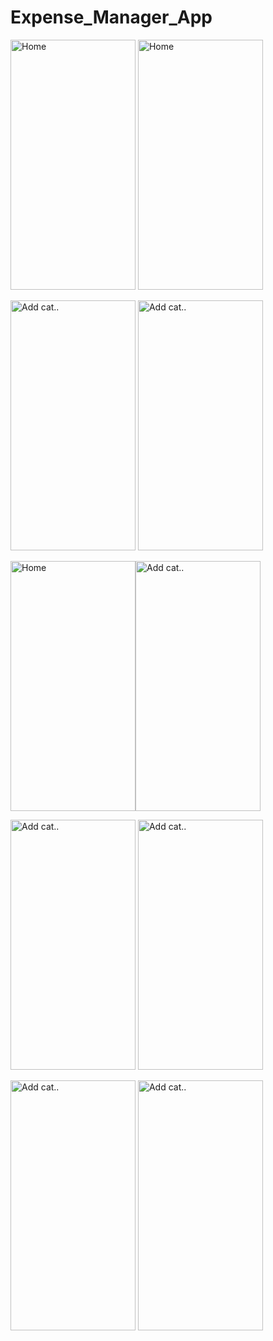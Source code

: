 # Expense_Manager_App


<img src="https://user-images.githubusercontent.com/95397404/226162164-39d76aa5-8c6d-4cd6-87c8-d9a0e78f8fc4.png" alt="Home" width="200" height="400">  <img src="https://user-images.githubusercontent.com/95397404/226162167-7d6f4056-7d8b-4002-bd68-0f95061f35b9.png" alt="Home" width="200" height="400">

<img src="https://user-images.githubusercontent.com/95397404/226162175-bf10d454-fd7f-4838-9aec-17d1e1b2ad0e.png" alt="Add cat.." width="200" height="400"> <img src="https://user-images.githubusercontent.com/95397404/226162177-fc1dee13-08c6-42d9-a3d8-f877f0af636d.png" alt="Add cat.." width="200" height="400"> 


<img src="https://user-images.githubusercontent.com/95397404/226162181-96d12f3a-2654-4d93-9c87-807cb7c0d2e8.png" alt="Home" width="200" height="400"><img src="https://user-images.githubusercontent.com/95397404/226162187-d1fc36aa-138f-4860-b85b-195f17dff577.png" alt="Add cat.." width="200" height="400"> 

<img src="https://user-images.githubusercontent.com/95397404/226162190-f07d2d41-d75c-43ee-a1fa-fe37bf7c9e0a.png" alt="Add cat.." width="200" height="400"> <img src="https://user-images.githubusercontent.com/95397404/226162200-5698d96e-d526-485d-80c3-ddea665e5786.png" alt="Add cat.." width="200" height="400"> 



<img src="https://user-images.githubusercontent.com/95397404/226162193-377bfa34-d698-49d9-b2a6-8e7a4d5ff491.png" alt="Add cat.." width="200" height="400"> <img src="https://user-images.githubusercontent.com/95397404/226162198-9896cd71-1fcd-48f6-9eea-68c31f36e1a5.png" alt="Add cat.." width="200" height="400"> 





